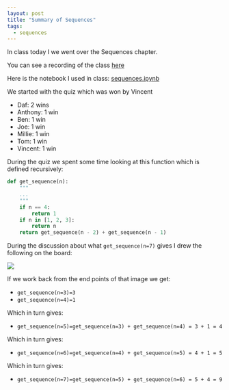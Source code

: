 ```yaml
---
layout: post
title: "Summary of Sequences"
tags:
  - sequences
---
```


In class today I we went over the Sequences chapter.

You can see a recording of the class [here](https://cardiff.cloud.panopto.eu/Panopto/Pages/Viewer.aspx?id=1ec057b2-65ed-4d4d-89bc-b0b800c651b5)

Here is the notebook I used in class:
[sequences.ipynb]({{site.baseurl}}/assets/nbs/2023-2024/sequences.ipynb)

We started with the quiz which was won by Vincent

- Daf: 2 wins
- Anthony: 1 win
- Ben: 1 win
- Joe: 1 win
- Millie: 1 win
- Tom: 1 win
- Vincent: 1 win

During the quiz we spent some time looking at this function which is defined
recursively:

```python
def get_sequence(n):
    """
    ...
    """
    if n == 4:
        return 1
    if n in [1, 2, 3]:
        return n
    return get_sequence(n - 2) + get_sequence(n - 1)
```

During the discussion about what `get_sequence(n=7)` gives I drew the following
on the board:

![]({{site.baseurl}}/assets/nbs/2023-2024/get_sequence.png)

If we work back from the end points of that image we get:

- `get_sequence(n=3)=3`
- `get_sequence(n=4)=1`

Which in turn gives:

- `get_sequence(n=5)=get_sequence(n=3) + get_sequence(n=4) = 3 + 1 = 4`

Which in turn gives:

- `get_sequence(n=6)=get_sequence(n=4) + get_sequence(n=5) = 4 + 1 = 5`

Which in turn gives:

- `get_sequence(n=7)=get_sequence(n=5) + get_sequence(n=6) = 5 + 4 = 9`
